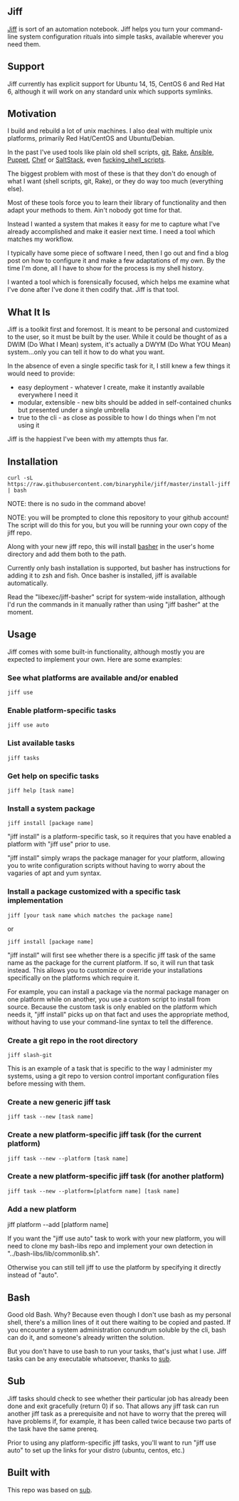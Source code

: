 ## Jiff

[Jiff] is sort of an automation notebook.  Jiff helps you turn your
command-line system configuration rituals into simple tasks, available
wherever you need them.

## Support

Jiff currently has explicit support for Ubuntu 14, 15, CentOS 6 and Red
Hat 6, although it will work on any standard unix which supports
symlinks.

## Motivation

I build and rebuild a lot of unix machines.  I also deal with multiple
unix platforms, primarily Red Hat/CentOS and Ubuntu/Debian.

In the past I've used tools like plain old shell scripts, [git], [Rake],
[Ansible], [Puppet], [Chef] or [SaltStack], even
[fucking_shell_scripts].

The biggest problem with most of these is that they don't do enough of
what I want (shell scripts, git, Rake), or they do way too much
(everything else).

Most of these tools force you to learn their library of functionality
and then adapt your methods to them.  Ain't nobody got time for that.

Instead I wanted a system that makes it easy for me to capture what I've
already accomplished and make it easier next time.  I need a tool which
matches my workflow.

I typically have some piece of software I need, then I go out and find a
blog post on how to configure it and make a few adaptations of my own.
By the time I'm done, all I have to show for the process is my shell
history.

I wanted a tool which is forensically focused, which helps me examine
what I've done after I've done it then codify that.  Jiff is that tool.

## What It Is

Jiff is a toolkit first and foremost.  It is meant to be personal and
customized to the user, so it must be built by the user.  While it could
be thought of as a DWIM (Do What I Mean) system, it's actually a DWYM
(Do What YOU Mean) system...only you can tell it how to do what you
want.

In the absence of even a single specific task for it, I still knew
a few things it would need to provide:

- easy deployment - whatever I create, make it instantly available
  everywhere I need it
- modular, extensible - new bits should be added in self-contained
  chunks but presented under a single umbrella
- true to the cli - as close as possible to how I do things when I'm not
  using it

Jiff is the happiest I've been with my attempts thus far.

## Installation

    curl -sL https://raw.githubusercontent.com/binaryphile/jiff/master/install-jiff | bash

NOTE: there is no sudo in the command above!

NOTE: you will be prompted to clone this repository to your github
account!  The script will do this for you, but you will be running your
own copy of the jiff repo.

Along with your new jiff repo, this will install [basher] in the user's
home directory and add them both to the path.

Currently only bash installation is supported, but basher has
instructions for adding it to zsh and fish.  Once basher is installed,
jiff is available automatically.

Read the "libexec/jiff-basher" script for system-wide installation,
although I'd run the commands in it manually rather than using "jiff
basher" at the moment.

## Usage

Jiff comes with some built-in functionality, although mostly you are
expected to implement your own.  Here are some examples:

### See what platforms are available and/or enabled

    jiff use

### Enable platform-specific tasks

    jiff use auto

### List available tasks

    jiff tasks

### Get help on specific tasks

    jiff help [task name]

### Install a system package

    jiff install [package name]

"jiff install" is a platform-specific task, so it requires that you have
enabled a platform with "jiff use" prior to use.

"jiff install" simply wraps the package manager for your platform,
allowing you to write configuration scripts without having to worry
about the vagaries of apt and yum syntax.

### Install a package customized with a specific task implementation

    jiff [your task name which matches the package name]

or

    jiff install [package name]

"jiff install" will first see whether there is a specific jiff task of
the same name as the package for the current platform.  If so, it will
run that task instead.  This allows you to customize or override your
installations specifically on the platforms which require it.

For example, you can install a package via the normal package manager on
one platform while on another, you use a custom script to install from
source.  Because the custom task is only enabled on the platform which
needs it, "jiff install" picks up on that fact and uses the appropriate
method, without having to use your command-line syntax to tell the
difference.

### Create a git repo in the root directory

    jiff slash-git

This is an example of a task that is specific to the way I administer my
systems, using a git repo to version control important configuration
files before messing with them.

### Create a new generic jiff task

    jiff task --new [task name]

### Create a new platform-specific jiff task (for the current platform)

    jiff task --new --platform [task name]

### Create a new platform-specific jiff task (for another platform)

    jiff task --new --platform=[platform name] [task name]

### Add a new platform

   jiff platform --add [platform name]

If you want the "jiff use auto" task to work with your new platform, you
will need to clone my bash-libs repo and implement your own detection in
"../bash-libs/lib/commonlib.sh".

Otherwise you can still tell jiff to use the platform by specifying it
directly instead of "auto".

## Bash

Good old Bash.  Why?  Because even though I don't use bash as my
personal shell, there's a million lines of it out there waiting to be
copied and pasted.  If you encounter a system administration conundrum
soluble by the cli, bash can do it, and someone's already written the
solution.

But you don't have to use bash to run your tasks, that's just what I
use.  Jiff tasks can be any executable whatsoever, thanks to [sub].

## Sub

Jiff tasks should check to see whether their particular job has already
been done and exit gracefully (return 0) if so.  That allows any jiff
task can run another jiff task as a prerequisite and not have to worry
that the prereq will have problems if, for example, it has been called
twice because two parts of the task have the same prereq.

Prior to using any platform-specific jiff tasks, you'll want to run
"jiff use auto" to set up the links for your distro (ubuntu, centos,
etc.)

## Built with

This repo was based on [sub].

[jiff]: https://github.com/binaryphile/jiff
[git]: https://git-scm.com/
[rake]: http://docs.seattlerb.org/rake/
[ansible]: http://www.ansible.com/
[puppet]: https://puppetlabs.com/
[chef]: https://www.chef.io/
[saltstack]: https://saltstack.com/
[fucking_shell_scripts]: https://github.com/brandonhilkert/fucking_shell_scripts
[basher]: https://github.com/basherpm/basher
[sub]: https://github.com/basecamp/sub
